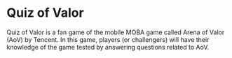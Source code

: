 # Quiz of Valor

Quiz of Valor is a fan game of the mobile MOBA game called Arena of Valor (AoV) by Tencent. In this game, players (or challengers) will have their knowledge of the game tested by answering questions related to AoV.
